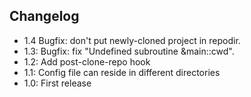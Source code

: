 ## Changelog

* 1.4  Bugfix: don't put newly-cloned project in repodir.
* 1.3: Bugfix: fix "Undefined subroutine &main::cwd".
* 1.2: Add post-clone-repo hook
* 1.1: Config file can reside in different directories
* 1.0: First release
